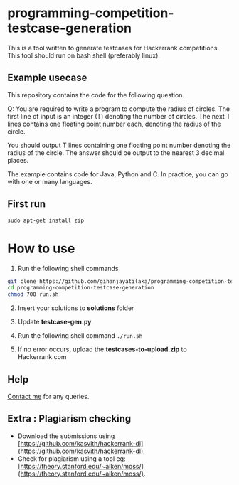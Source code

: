 # programming-competition-testcase-generation

This is a tool written to generate testcases for Hackerrank competitions. This tool should run on bash shell (preferably linux).

## Example usecase

This repository contains the code for the following question.

Q: You are required to write a program to compute the radius of circles. The first line of input is an integer (T) denoting the number of circles. The next T lines contains one floating point number each, denoting the radius of the circle.

You should output T lines containing one floating point number denoting the radius of the circle. The answer should be output to the nearest 3 decimal places.

The example contains code for Java, Python and C. In practice, you can go with one or many languages.

## First run

<code>sudo apt-get install zip</code>

# How to use

1. Run the following shell commands
```bash
git clone https://github.com/gihanjayatilaka/programming-competition-testcase-generation.git
cd programming-competition-testcase-generation  
chmod 700 run.sh  
```

2. Insert your solutions to **solutions** folder
3. Update **testcase-gen.py**

4. Run the following shell command
<code>./run.sh</code>

5. If no error occurs, upload the **testcases-to-upload.zip** to Hackerrank.com


## Help

[Contact me](https://gihan.me/contact/) for any queries.

## Extra : Plagiarism checking

* Download the submissions using [https://github.com/kasvith/hackerrank-dl](https://github.com/kasvith/hackerrank-dl).
* Check for plagiarism using a tool eg: [https://theory.stanford.edu/~aiken/moss/](https://theory.stanford.edu/~aiken/moss/).
